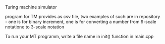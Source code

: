 Turing machine simulator

program for TM provides as csv file, two examples of such are in repository - one is for binary increment, one is for converting a number from 9-scale notatione to 3-scale notation

To run your MT programm, write a file name in init() function in main.cpp


